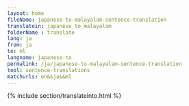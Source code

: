 ```yaml
---
layout: home
fileName: japanese-to-malayalam-sentence-translation
translatein: japanese_to_malayalam
folderName : translate
lang: ja
from: ja
to: ml
langname: japanese-to
permalink: /ja/japanese-to-malayalam-sentence-translation
tool: sentence-translations
matchurls: en&&ja&&ml
---
```

{% include section/translateinto.html %}
